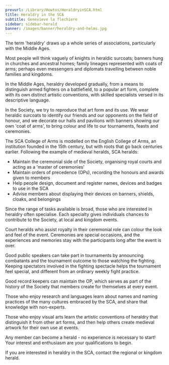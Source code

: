 ```yaml
---
prevurl: /Library/Howtos/HeraldryinSCA.html
title: Heraldry in the SCA
subtitle: Genevieve la flechiere
sidebar: sidebar-herald
banner: /images/banner/heraldry-and-helms.jpg
---
```


The term 'heraldry' draws up a whole series of associations, particularly with the Middle Ages.

Most people will think vaguely of knights in heraldic surcoats; banners hung in churches and ancestral homes; family lineages represented with coats of arms; perhaps even messengers and diplomats travelling between noble families and kingdoms.

In the Middle Ages, heraldry developed gradually, from a means to distinguish armed fighters on a battlefield, to a popular art form, complete with its own distinct artistic conventions, with skilled specialists versed in its descriptive language.

In the Society, we try to reproduce that art form and its use. We wear heraldic surcoats to identify our friends and our opponents on the field of honour, and we decorate our halls and pavilions with banners showing our own 'coat of arms', to bring colour and life to our tournaments, feasts and ceremonies.

The SCA College of Arms is modelled on the English College of Arms, an institution founded in the 15th century, but with roots that go back centuries earlier. Following the example of medieval heralds, SCA heralds:

- Maintain the ceremonial side of the Society, organising royal courts and acting as a 'master of ceremonies'
- Maintain orders of precedence (OPs), recording the honours and awards given to members
- Help people design, document and register names, devices and badges to use in the SCA
- Advise members about displaying their devices on banners, shields, cloaks, and belongings

Since the range of tasks available is broad, those who are interested in heraldry often specialise. Each specialty gives individuals chances to contribute to the Society, at local and kingdom events.

Court heralds who assist royalty in their ceremonial role can colour the look and feel of the event. Ceremonies are special occasions, and the experiences and memories stay with the participants long after the event is over.

Good public speakers can take part in tournaments by announcing combatants and the tournament outcome to those watching the fighting. Keeping spectators involved in the fighting spectacle helps the tournament feel special, and different from an ordinary weekly fight practice.

Good record keepers can maintain the OP, which serves as part of the history of the Society that members create for themselves at every event.

Those who enjoy research and languages learn about names and naming practices of the many cultures embraced by the SCA, and share that knowledge with non-experts.

Those who enjoy visual arts learn the artistic conventions of heraldry that distinguish it from other art forms, and then help others create medieval artwork for their own use at events.

Any member can become a herald - no experience is necessary to start! Your interest and enthusiasm are your qualifications to begin.

If you are interested in heraldry in the SCA, contact the regional or kingdom herald.